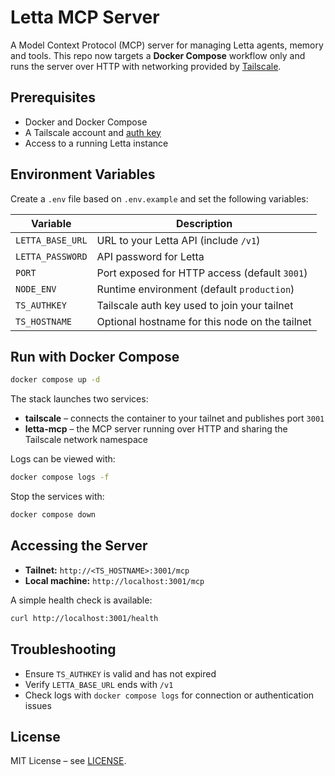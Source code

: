 # Letta MCP Server

A Model Context Protocol (MCP) server for managing Letta agents, memory and tools.  This repo now targets a **Docker Compose** workflow only and runs the server over HTTP with networking provided by [Tailscale](https://tailscale.com).

## Prerequisites

- Docker and Docker Compose
- A Tailscale account and [auth key](https://tailscale.com/kb/1085/auth-keys)
- Access to a running Letta instance

## Environment Variables

Create a `.env` file based on `.env.example` and set the following variables:

| Variable | Description |
| --- | --- |
| `LETTA_BASE_URL` | URL to your Letta API (include `/v1`) |
| `LETTA_PASSWORD` | API password for Letta |
| `PORT` | Port exposed for HTTP access (default `3001`) |
| `NODE_ENV` | Runtime environment (default `production`) |
| `TS_AUTHKEY` | Tailscale auth key used to join your tailnet |
| `TS_HOSTNAME` | Optional hostname for this node on the tailnet |

## Run with Docker Compose

```bash
docker compose up -d
```

The stack launches two services:

- **tailscale** – connects the container to your tailnet and publishes port `3001`
- **letta-mcp** – the MCP server running over HTTP and sharing the Tailscale network namespace

Logs can be viewed with:

```bash
docker compose logs -f
```

Stop the services with:

```bash
docker compose down
```

## Accessing the Server

- **Tailnet:** `http://<TS_HOSTNAME>:3001/mcp`
- **Local machine:** `http://localhost:3001/mcp`

A simple health check is available:

```bash
curl http://localhost:3001/health
```

## Troubleshooting

- Ensure `TS_AUTHKEY` is valid and has not expired
- Verify `LETTA_BASE_URL` ends with `/v1`
- Check logs with `docker compose logs` for connection or authentication issues

## License

MIT License – see [LICENSE](LICENSE).

